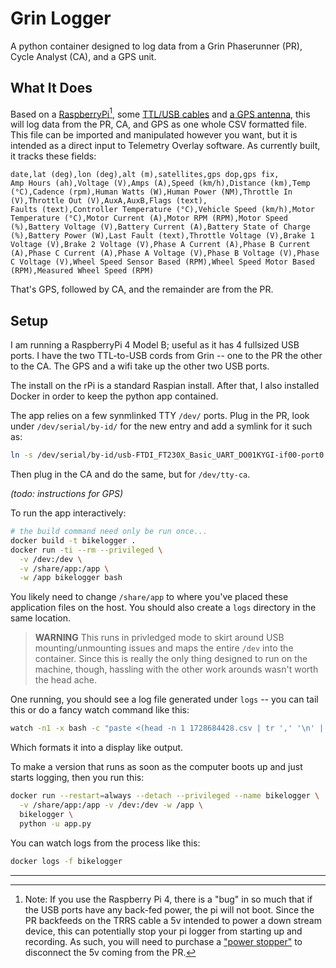 # Grin Logger

A python container designed to log data from a Grin Phaserunner (PR), Cycle Analyst (CA), and a GPS unit.

## What It Does

Based on a [RaspberryPi][pi][^1], some [TTL/USB cables][ttlusb] and [a GPS antenna][gps], this will log data from the PR, CA, and GPS as one whole CSV formatted file. This file can be imported and manipulated however you want, but it is intended as a direct input to Telemetry Overlay software. As currently built, it tracks these fields:

```
date,lat (deg),lon (deg),alt (m),satellites,gps dop,gps fix,
Amp Hours (ah),Voltage (V),Amps (A),Speed (km/h),Distance (km),Temp (°C),Cadence (rpm),Human Watts (W),Human Power (NM),Throttle In (V),Throttle Out (V),AuxA,AuxB,Flags (text),
Faults (text),Controller Temperature (°C),Vehicle Speed (km/h),Motor Temperature (°C),Motor Current (A),Motor RPM (RPM),Motor Speed (%),Battery Voltage (V),Battery Current (A),Battery State of Charge (%),Battery Power (W),Last Fault (text),Throttle Voltage (V),Brake 1 Voltage (V),Brake 2 Voltage (V),Phase A Current (A),Phase B Current (A),Phase C Current (A),Phase A Voltage (V),Phase B Voltage (V),Phase C Voltage (V),Wheel Speed Sensor Based (RPM),Wheel Speed Motor Based (RPM),Measured Wheel Speed (RPM)
```

That's GPS, followed by CA, and the remainder are from the PR.

## Setup

I am running a RaspberryPi 4 Model B; useful as it has 4 fullsized USB ports. I have the two TTL-to-USB cords from Grin -- one to the PR the other to the CA. The GPS and a wifi take up the other two USB ports.

The install on the rPi is a standard Raspian install. After that, I also installed Docker in order to keep the python app contained.

The app relies on a few synmlinked TTY `/dev/` ports. Plug in the PR, look under `/dev/serial/by-id/` for the new entry and add a symlink for it such as:

```bash
ln -s /dev/serial/by-id/usb-FTDI_FT230X_Basic_UART_DO01KYGI-if00-port0 /dev/tty-pr
```

Then plug in the CA and do the same, but for `/dev/tty-ca`.

_(todo: instructions for GPS)_

To run the app interactively:

```bash
# the build command need only be run once...
docker build -t bikelogger .
docker run -ti --rm --privileged \
  -v /dev:/dev \
  -v /share/app:/app \
  -w /app bikelogger bash
```

You likely need to change `/share/app` to where you've placed these application files on the host. You should also create a `logs` directory in the same location.

> **WARNING** This runs in privledged mode to skirt around USB mounting/unmounting issues and maps the entire `/dev` into the container. Since this is really the only thing designed to run on the machine, though, hassling with the other work arounds wasn't worth the head ache.

One running, you should see a log file generated under `logs` -- you can tail this or do a fancy watch command like this:

```bash
watch -n1 -x bash -c "paste <(head -n 1 1728684428.csv | tr ',' '\n' | tr -d '\r') <(tail -n 1 1728684428.csv  | tr ',' '\n' | tr -d '\r') | column -s $'\t' -t"
```

Which formats it into a display like output.

To make a version that runs as soon as the computer boots up and just starts logging, then you run this:

```bash
docker run --restart=always --detach --privileged --name bikelogger \
  -v /share/app:/app -v /dev:/dev -w /app \
  bikelogger \
  python -u app.py
```

You can watch logs from the process like this:

```bash
docker logs -f bikelogger
```

----

[^1]: Note: If you use the Raspberry Pi 4, there is a "bug" in so much that if the USB ports have any back-fed power, the pi will not boot. Since the PR backfeeds on the TRRS cable a 5v intended to power a down stream device, this can potentially stop your pi logger from starting up and recording. As such, you will need to purchase a ["power stopper"](https://www.amazon.com/dp/B094G4P3P4) to disconnect the 5v coming from the PR. 

[pi]: https://www.amazon.com/dp/B07TC2BK1X
[gps]: https://www.amazon.com/dp/B01EROIUEW
[ttlusb]: https://ebikes.ca/ttl-usb-cable.html